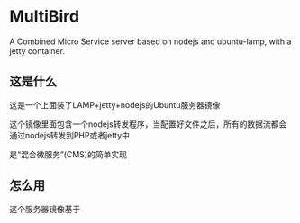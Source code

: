 # MultiBird

A Combined Micro Service server based on nodejs and ubuntu-lamp, with a jetty container.

## 这是什么

这是一个上面装了LAMP+jetty+nodejs的Ubuntu服务器镜像

这个镜像里面包含一个nodejs转发程序，当配置好文件之后，所有的数据流都会通过nodejs转发到PHP或者jetty中

是“混合微服务”(CMS)的简单实现

## 怎么用

这个服务器镜像基于